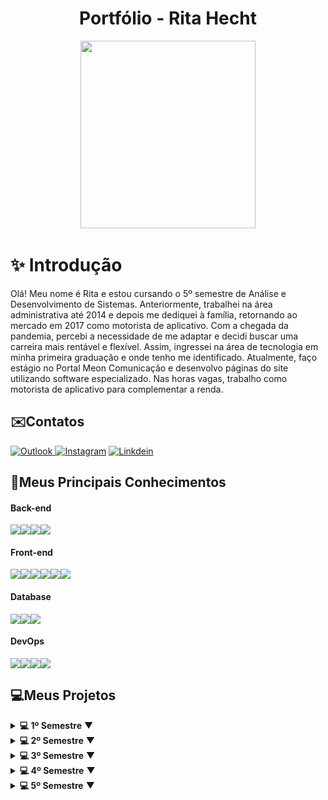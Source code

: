 <h1 align="center">Portfólio - Rita Hecht</h1>
<div align="center"><img src="https://github.com/ritahecht/Portifolio-RitaHecht/assets/89950512/a1ba4a33-4d6c-474e-a880-093442067f41" width="280" height="300"/></div>

# ✨ Introdução

Olá! Meu nome é Rita e estou cursando o 5º semestre de Análise e Desenvolvimento de Sistemas. Anteriormente, trabalhei na área administrativa até 2014 e depois me dediquei à família, retornando ao mercado em 2017 como motorista de aplicativo. Com a chegada da pandemia, percebi a necessidade de me adaptar e decidi buscar uma carreira mais rentável e flexível. Assim, ingressei na área de tecnologia em minha primeira graduação e onde tenho me identificado. Atualmente, faço estágio no Portal Meon Comunicação e desenvolvo páginas do site utilizando software especializado. Nas horas vagas, trabalho como motorista de aplicativo para complementar a renda.


## ✉️Contatos

<a href = "mailto:rita.hecht@outlook.com">![Outlook](https://img.shields.io/badge/Microsoft_Outlook-0078D4?style=for-the-badge&logo=microsoft-outlook&logoColor=white)
[![Instagram](https://img.shields.io/badge/Instagram-E4405F?style=for-the-badge&logo=instagram&logoColor=white)](https://www.instagram.com/rita_hecht/)
[![Linkdein](https://img.shields.io/badge/LinkedIn-0077B5?style=for-the-badge&logo=linkedin&logoColor=white)]()


<h2 align="left">📑Meus Principais Conhecimentos</h3>
<h4 align="left">Back-end</h4>
<div style="display: flex; align-items: center;">
    <img src="https://img.shields.io/badge/Node%20js-339933?style=for-the-badge&logo=nodedotjs&logoColor=white">
    <img src="https://img.shields.io/badge/Python-FFD43B?style=for-the-badge&logo=python&logoColor=blue">
    <img src="https://img.shields.io/badge/TypeScript-007ACC?style=for-the-badge&logo=typescript&logoColor=white">
    <img src="https://img.shields.io/badge/Java-007396?style=for-the-badge&logo=java&logoColor=white">
</div>

<h4 align="left">Front-end</h4>  
<div style="display: flex; align-items: center;">
 <img src="https://img.shields.io/badge/HTML5-E34F26?style=for-the-badge&logo=html5&logoColor=white" target="_blank">
 <img src="https://img.shields.io/badge/CSS3-1572B6?style=for-the-badge&logo=css3&logoColor=white" target="_blank">
 <img src="https://img.shields.io/badge/JavaScript-323330?style=for-the-badge&logo=javascript&logoColor=F7DF1E" target="_blank">
 <img src="https://img.shields.io/badge/Bootstrap-563D7C?style=for-the-badge&logo=bootstrap&logoColor=white" target="_blank">
 <img src="https://img.shields.io/badge/React-20232A?style=for-the-badge&logo=react&logoColor=61DAFB" target="_blank">
 <img src="https://img.shields.io/badge/React_Native-20232A?style=for-the-badge&logo=react&logoColor=61DAFB" target="_blank">  
</div>

<h4 align="left">Database</h4> 
<div style="display: flex; align-items: center;">
 <img src="https://img.shields.io/badge/MongoDB-4EA94B?style=for-the-badge&logo=mongodb&logoColor=white" target="_blank">
 <img src="https://img.shields.io/badge/MySQL-005C84?style=for-the-badge&logo=mysql&logoColor=white" target="_blank">
 <img src="https://img.shields.io/badge/MariaDB-003545?style=for-the-badge&logo=mariadb&logoColor=white" target="_blank">
</div>

<h4 align="left">DevOps</h4>
<div style="display: flex; align-items: center;">
 <img src="https://img.shields.io/badge/Docker-2CA5E0?style=for-the-badge&logo=docker&logoColor=white">
 <img src="https://img.shields.io/badge/GIT-E44C30?style=for-the-badge&logo=git&logoColor=white" target="_blank">
 <img src="https://img.shields.io/badge/GitHub-100000?style=for-the-badge&logo=github&logoColor=white">
 <img src="https://img.shields.io/badge/Slack-4A154B?style=for-the-badge&logo=slack&logoColor=white">
</div>

## 💻Meus Projetos

<details>
    <summary>
        <b>💻 1º Semestre</b>
        <span style="cursor: pointer;">▼</span>
    </summary>
    <p><strong>Data:</strong> Agosto/2021</p>
    <p>Empresa Parceira: <a href='https://www.linkedin.com/school/fatecjessenvidal/'>FATEC São José dos Campos - SP</a><br>

A finalidade do projeto foi automatizar a clonagem de repositórios de trabalhos de API anteriores e futuros desenvolvidos pelos alunos da FATEC. Com isso, além de conferir domínio desses repositórios à instituição por meio do GitHub, esses projetos passaram a ser armazenados e disponibilizados ao público em geral por meio de uma página web administrada unicamente por profissionais ligados à FATEC e autorizados para tanto.

Obejetivo: Desenvolver um sistema com objetivo de armazenar e gerenciar projetos do github, evitando problemas como perda ou alterações de arquivos, possibilitando autonomia e controle total para instituição.

Para alcançar esse resultado, a equipe desenvolveu um script em Python responsável por automatizar a clonagem de repositórios GitHub de projetos anteriores da FATEC. Com a raspagem das URLs desses projetos, os repositórios são clonados e exibidos em uma página web construída com HTML, CSS e JavaScript, facilitando o acesso e a visualização dessas informações.

<div>
  <img src="https://github.com/ritahecht/Portfolio-RitaHecht/assets/89950512/e0eaac60-107f-43aa-81b1-9f173a4eeb52" width="300" height="200" style="display: inline-block;">
  <img src="https://github.com/ritahecht/Portifolio-RitaHecht/assets/89950512/28755152-1540-4532-9102-87ca63731332" width="300" height="200" style="display: inline-block;">
  <img src="https://github.com/ritahecht/Portfolio-RitaHecht/assets/89950512/534788ab-fe71-449a-87ab-ec9f39980175" width="300" height="200" style="display: inline-block;">
</div>

<p align='justify'>
Github <a href='https://github.com/meta-build/FATEC-Projects'>FATEC Projects</a> </p>

<h2 align='center'> Tecnologias Utilizadas</h2>
<div>
  <span>
    <img align="center" alt="HTML5" height="30" width="40" src="https://raw.githubusercontent.com/devicons/devicon/master/icons/html5/html5-original.svg">HTML</img>
  </span>
  <span>
    <ul>
      <li>
        <b>Utilizada para a estruturação da página web.</b>  
      </li>
    </ul>
  </span>
</div>
<br>
<div>
  <span>
    <img align="center" alt="CSS3" height="30" width="40" src="https://raw.githubusercontent.com/devicons/devicon/master/icons/css3/css3-original.svg">CSS</img>
  </span>
  <span>
    <ul>
      <li>
        <b>Utilizada para a estilização da página web.</b>  
      </li>
    </ul>
  </span>
</div>
<br>
<div>
  <span>
    <img align="center" alt="Python" height="30" width="40" src="https://raw.githubusercontent.com/devicons/devicon/master/icons/python/python-original.svg">Python</img>
  </span>
  <span>
    <ul>
      <li>
        <b>Utilizada para a construção de gráficos e hospedagem utilizando Flask.</b>  
      </li>
    </ul>
  </span>
</div>

<h2 align='center'> Contribuições Pessoais</h2>

Neste projeto contribui com a parte de front-end, onde minha atuação girou em torno da parte visual das páginas, apoiando desde a prototipagem até a estruturação, com suas respectivas estilizações. Além de contribuir para o levantamento de requisitos necessários para a validações das entregas, bem como para documentação. 

Inicialmente tivemos dificuldades de comunicacao clara e para entender quais eram os requisitos a serem cumpridos dentro dos prazo pre definidos em relação às entregas. A adaptção a equipe, tecnologia e prazos foram meus principais desafios.

<h2>Hard Skills</h2>

1.	Programação em Python: Sei fazer com ajuda;
2.	Desenvolvimento Web (HTML/CSS): Sei fazer com auxílio de consultas;
3.	Controle de Versão (Git/GitHub): Sei fazer com autonomia;
4.	Organização de Dados: Sei fazer com autonomia;
5.	Criação de Protótipos Navegáveis com Figma: Sei fazer com autonomia;
6.	Conceitos iniciais de arquitetura de software: Sei fazer com ajuda;
7.	Conceitos aplicados de UX Designer: Sei fazer com ajuda.

<h2>Soft Skills</h2>
<p>
•	Trabalho em equipe – Equipe muito comunicativa e empenhada. Tentei interagir o máximo possível, colaborando e sendo pro-ativa, e identificando quais falhas de comunicação precisavamos melhorar para que a equipe pudesse desenvolver e compartilhar as experiências.</p><br>
<p>
•	Resolução de Problemas – Todas as fases do projeto tivemos que lidar com dificuldades técnicas e comportamentais, desenvolvendo habilidades sólidas de resolução, principalmente para identificar erros e otimizar processos. Para lidar com as demandas pessoais de cada um e para alinhar as dificuldades de cada integrante sem comprometer a qualidade da tomada de decisões e do desenvolvimento do projeto.</p><br>
<p>
•	Gerenciamento de Tempo – Precisamos nos organizar para lidar com várias tarefas, desde a criação até a entrega final, principalmente para definir prioridades e cumprir prazos previamente determinados.</p>
</p>
</details>


<details>
    <summary>
        <b>💻 2º Semestre</b>
        <span style="cursor: pointer;">▼</span>
    </summary>
    <p><strong>Data:</strong> Janeiro/2022</p>
    <p>Empresa Parceira: <a href='https://www.linkedin.com/company/pro4tech/'>Pro4Tech</a><br>

O propósito do projeto foi desenvolver um sistema de mensagens para centralizar a comunicação entre a empresa e seus clientes. A necessidade da empresa parceira de sistematizar e organizar as informações recebidas de clientes, essenciais para a eficácia dos serviços oferecidos.

O sistema possui o objetivo de melhorar a comunicação entre funcionário e cliente, além de apresentar uma interface que facilite a organização dos projetos e o andamento de suas atividades.

A solução foi elaborada utilizando Java para ambiente desktop, com o suporte de um banco de dados relacional desenvolvido em MySQL. Essa plataforma permite à empresa a comunicação direta e agrupada com clientes, facilitando o acesso e a gestão do histórico de comunicações e a produção de relatórios detalhados sobre essas interações.

<div>
  <img src="https://github.com/ritahecht/Portfolio-RitaHecht/assets/89950512/6a413e15-a422-4d85-bf72-3f0c6dc07b08" width="300" height="200" style="display: inline-block;">
  <img src="https://github.com/ritahecht/Portfolio-RitaHecht/assets/89950512/fe543aa0-c7a2-49c2-be25-9ebac1ec6b08" width="300" height="200" style="display: inline-block;">
  <img src="https://github.com/ritahecht/Portfolio-RitaHecht/assets/89950512/5080ecab-a4a3-46fd-a5a4-c7a85fadc878" width="300" height="200" style="display: inline-block;">
</div>


<p align='justify'>
Github <a href='https://github.com/meta-build/Pro4System'>Pro4Tech</a> </p>

<h2 align='center'> Tecnologias Utilizadas</h2>
<div>
  <span>
    <img align="center" alt="java" height="30" width="40" src="https://raw.githubusercontent.com/devicons/devicon/1119b9f84c0290e0f0b38982099a2bd027a48bf1/icons/java/java-original-wordmark.svg">JAVA</img>
  </span>
  <span>
    <ul>
      <li>
        <b>Utilizada para construir tanto o visual quanto a lógica por trás do funcionamento da aplicação desenvolvida.</b>  
      </li>
    </ul>
  </span>
</div>
<br>
<div>
  <span>
    <img align="center" alt="mysql" height="30" width="40" src="https://raw.githubusercontent.com/devicons/devicon/1119b9f84c0290e0f0b38982099a2bd027a48bf1/icons/mysql/mysql-original-wordmark.svg">MYSQL</img>
  </span>
  <span>
    <ul>
      <li>
        <b>Utilizada para armazenamento de dados.</b>  
      </li>
    </ul>
  </span>
</div>
<br>

<h2 align='center'> Contribuições Pessoais</h2>

Neste projeto tive a oportunidade de ser Product Owner, defini uma visão geral do produto, orientando o desenvolvimento e alinhando diretamente com cliente, para garantir todos seus requisitos. Exercendo comunicação eficaz entre o cliente e equipe de desenvolvimento.

Mantive e priorizei o backlog do produto e dos itens. Nas sprints, minha atuação foi focada na criação do backlog e das User Stories, validação dos requisitos e entrega de valor. Documentação e auxílio no desenvolvimento, devido a dificuldades encontradas durante o desenvolvimento e quase estourando prazo nas entregas.


<h2>Hard Skills</h2>

1.	Programação em Java: Sei fazer com ajuda;
2.	Modelagem de dados: Sei fazer com ajuda;
3.	Controle de Versão (Git/GitHub): Sei fazer com autonomia;
4.	Organização de Dados: Sei fazer com ajuda;
5.	Manuseio de banco de dados SQL: Sei fazer com auxílio de consultas;

<h2>Soft Skills</h2>
<p>
•	Comunicação – A comunicação clara e atenção nos requisitos, foram umas das principais atividades exercida. A ponte que tive que realizar ente cliente e equipe desenvolvedora foi um dos pilares mais importantes, para uma entrega que agregasse e atendesse o cliente e cumprisse os prazos. Na entrega decidimos implementar com chat de mensagens privado, onde seria um requisito de baixa prioridade, mas que agregaria valor ao projeto.</p><br>
<p>
•	Resolução de Problemas – Ao longo das sprints tive problemas com prazos, como exemplo na primeira sprint ocorreu de anteciparmos o desenvolvimento, porém na entrega seguimos uma linha de entrega da sprint em cima do prazo limite. Isso nos prejudicou na apresentação e nos requisitos acabamos que nao entregamos todas as telas , informadas ao cliente. Porém conseguimos entregar as telas de login e parceiros ja com backend dorando em todas as telas.<br>
<p>
•	Gerenciamento de Tempo – Este foi nosso maior desafio de escolher requisitos que primeiramente nos parecia simples, porém demandaram muito mais tempo excedendo a linha do ideal. Neste momento nas últimas horas de entrega solicitei a toda equipe que concentrasse neste requisito para que terminasse no prazo e pudéssemos entregar. Com esta força tarefa e empenho de todos apesar de uma linha nada ideal, conseguimos entregar no prazo. E o requisito de mensagens privadas agreagaram muito mais valor a entrega.</p></p>
</details>




<details>
    <summary>
        <b>💻 3º Semestre</b>
        <span style="cursor: pointer;">▼</span>
    </summary>
    <p><strong>Data:</strong> Agosto/2022</p>
    <p>Empresa Parceira: <a href='https://www.linkedin.com/company/trackcash/'>TrackCash</a><br>

O projeto proposto era desenvolver um software capaz de autorizar o acesso às informações de vendas dos clientes da empresa parceira TrackCash como API’s e planilhas de forma automatizada com intuito de otimizar o processo de reconciliação financeira.

<div>
  <img src="https://github.com/ritahecht/Portfolio-RitaHecht/assets/89950512/86f64300-6135-45ce-bcd4-bcb719ac23d6" width="300" height="200" style="display: inline-block;">
  <img src="https://github.com/ritahecht/Portfolio-RitaHecht/assets/89950512/de8bd18c-2bc7-49e8-a285-72d265807dc1" width="300" height="200" style="display: inline-block;">
  <img src="https://github.com/ritahecht/Portfolio-RitaHecht/assets/89950512/cda9865c-662b-47b1-82a5-f362984e41c3" width="300" height="200" style="display: inline-block;">
</div>

<p align='justify'>
Github <a href='https://github.com/TechForce-ADS/TrackCash'>TrackCash</a> </p>

<h2 align='center'> Tecnologias Utilizadas</h2>
<div>
  <span>
    <img align="center" alt="java" height="30" width="40" src="https://raw.githubusercontent.com/devicons/devicon/1119b9f84c0290e0f0b38982099a2bd027a48bf1/icons/java/java-original-wordmark.svg">JAVA</img>
  </span>
  <span>
    <ul>
      <li>
        <b>Utilizada para construir tanto o visual quanto a lógica por trás do funcionamento da aplicação desenvolvida.</b>  
      </li>
    </ul>
  </span>
</div>
<br>
<div>
  <span>
    <img align="center" alt="mysql" height="30" width="40" src="https://raw.githubusercontent.com/devicons/devicon/1119b9f84c0290e0f0b38982099a2bd027a48bf1/icons/mysql/mysql-original-wordmark.svg">MYSQL</img>
  </span>
  <span>
    <ul>
      <li>
        <b>Utilizada para armazenamento de dados.</b>  
      </li>
    </ul>
  </span>
</div>
<br>

<h2 align='center'> Contribuições Pessoais</h2>

Nesta API, tive a oportunidade me aprofundar na área de front-end. O que ampliou significativamente meu repertório. Ainda com dificuldade em entender a organização e desenvolvimento da equipe, fiz um CRUD que nao foi utilizado no projeto, porém me proporcionou uma visão mais ampla e agregou muito mais conhecimento. Além poder apoiar em alguns ajustes e acompanhar algumas integrações entre o front-end e o back-end, entendendo melhor como tornar as telas funcionais.


<h2>Hard Skills</h2>

1.	Programação em Java: Sei fazer com autonomia;
2.	Modelagem de dados: Sei fazer com ajuda;
3.	Controle de Versão (Git/GitHub): Sei fazer com autonomia;
4.	Organização de Dados: Sei fazer com ajuda;
5.	Manuseio de banco de dados SQL: Sei fazer com auxílio de consultas;



<h2>Soft Skills</h2>
<p>
•	Comunicação – Devido a mudança de equipe tive muitos problemas com comunicação, a falta de profissionalismo de alguns membros da equipe me fizeram não compartilha dificuldades em entender o código e com isso criar discussões.</p><br>
<p>
•	Resolução de Problemas – Após muita dificuldade na comunicação consegui expor meu ponto de vista e definir plano estratégico para fazer minhas entregas com valor e cumprindo prazos. Com isso pude contribuir com mais autonomia e aprimorar minha habilidade. Além de ouvir ativamente e comprrender diversas ideias diferentes. <br>
<p>
•	Gerenciamento de Tempo – Por estar mais envolvida com o desenvolvimento, pude contribuir com novas ideias e trabalhar a possibilidade de abordar problemas de maneira inovadora. Porém isso me trouxe muita dificuldade em manter prazos e mostrar resultados.</p>
</p>
</details>

<details>
    <summary>
        <b>💻 4º Semestre</b>
        <span style="cursor: pointer;">▼</span>
    </summary>
    <p><strong>Data:</strong> Janeiro/2023</p>
    <p>Empresa Parceira: <a href='https://www.linkedin.com/company/visiona-tecnologia-espacial-s-a-/'>Visona</a><br>

Neste projeto o cliente parceiro Visiona Tecnologia Espacial, procurava um sistema de gerenciamento de usuários, assim como um serviço de autenticação/autorização. 
Um sistema de Gerenciamento de Usuário, com tecnologia de micro serviços. Uma interface permitindo que os usuários, sejam criados, visualizados, editados e removidos.


<div>
  <img src="https://github.com/ritahecht/Portfolio-RitaHecht/assets/89950512/788e824c-f161-488d-a278-d4be8cfe9170" width="300" height="200" style="display: inline-block;">
  <img src="https://github.com/ritahecht/Portfolio-RitaHecht/assets/89950512/566ba979-188f-47aa-93af-f9c2ac64ef6a" width="300" height="200" style="display: inline-block;">
  <img src="https://github.com/ritahecht/Portfolio-RitaHecht/assets/89950512/1f2af395-c9b7-44c3-9a69-643b41bb58c9" width="300" height="200" style="display: inline-block;">
</div>

<p align='justify'>
Github <a href='https://github.com/4DeskGroup/API-2023.1'>Visiona</a> </p>

<h2 align='center'> Tecnologias Utilizadas</h2>
<div>
  <span>
    <img align="center" alt="react" height="30" width="40" src="https://cdn.jsdelivr.net/gh/devicons/devicon/icons/react/react-original.svg">React</img>
  </span>
  <span>
    <ul>
      <li>
        <b>Uma biblioteca front-end que foi utilizada para criação das interfaces de usuário.</b>  
      </li>
    </ul>
  </span>
</div>
<br>
<div>
  <span>
    <img align="center" alt="javascript" height="30" width="40" src="https://cdn.jsdelivr.net/gh/devicons/devicon/icons/javascript/javascript-original.svg">JavaScript</img>
  </span>
  <span>
    <ul>
      <li>
        <b>A partir dela, foi possível criar conteúdo com atualização dinâmica, múltimídias, imagens animadas, entre outros. </b>  
      </li>
    </ul>
  </span>
</div>
<div>
  <span>
    <img align="center" alt="type" height="30" width="40" src="https://cdn.jsdelivr.net/gh/devicons/devicon/icons/typescript/typescript-original.svg">TypeScript</img>
  </span>
  <span>
    <ul>
      <li>
        <b>Utilizada linguagem de programação que adiciona recursos avançados ao JavaScript, como a tipagem estática e interfaces. Com ela, fica mais fácil detectar e prevenir erros durante a fase de desenvolvimento.</b>  
      </li>
    </ul>
  </span>
</div>
<div>
  <span>
    <img align="center" alt="NodeJS" height="30" width="40" src="https://cdn.jsdelivr.net/gh/devicons/devicon/icons/nodejs/nodejs-original.svg">Node.JS</img>
  </span>
  <span>
    <ul>
      <li>
        <b>Utilizado para desenvolver o Back-end da aplicação.</b>  
      </li>
    </ul>
  </span>
</div>
<div>
<div>
  <span>
    <img align="center" alt="bootstrap" height="30" width="40" src="https://cdn.jsdelivr.net/gh/devicons/devicon/icons/bootstrap/bootstrap-original.svg">Bootstrap</img>
  </span>
  <span>
    <ul>
      <li>
        <b>Utilizado para desenvolvimento de componentes de interface e front-end em aplicações web. Foi aplicado para melhorar a experiência do usuário e tornar a aplicação mais amigável e responsiva.</b>  
      </li>
    </ul>
  </span>
</div>
<div>
  <span>
    <img align="center" alt="postgree" height="40" width="40" src="https://github.com/ritahecht/ritahecht/assets/89950512/b8c3c9a2-d210-4aa5-a007-df595b037727">PostgreSQL</img>
  </span>
  <span>
    <ul>
      <li>
        <b>Utilizado para registrar, armazenar e tratar todos os dados necessários para o bom funcionamento da aplicação.</b>  
      </li>
    </ul>
  </span>
</div>
<div>
  <span>
    <img align="center" alt="figma" height="40" width="40" src="https://cdn.jsdelivr.net/gh/devicons/devicon/icons/figma/figma-original.svg">Figma</img>
  </span>
  <span>
    <ul>
      <li>
        <b>Utilizado para Prototipagem do projeto</b>  
      </li>
    </ul>
  </span>
</div>
<br>

<h2 align='center'> Contribuições Pessoais</h2>

Durante as sprints, trabalhei na implementação das interfaces de usuário, utilizando tecnologias para criar layouts responsivos e interativos. Realizei integrações com o backend para garantir que as telas funcionassem corretamente, consumindo e exibindo os dados fornecidos pelas APIs. Além disso, otimizei o desempenho das páginas, garantindo uma experiência de usuário fluida e rápida. Ao longo do processo, também participei de testes de usabilidade e resolução de bugs para garantir a qualidade do produto final.


<h2>Hard Skills</h2>

1.	Programação em TypeScript: Sei fazer com ajuda;
2.	Desenvolvimeto Web em ReactJS: Sei fazer com ajuda;
3.	Desenvolvimento back-end com NodeJS: Sei fazer com ajuda;
4.	Gerenciamento de Banco de Dados SQL Sei fazer com auxílio de consultas;
6.	Criação de Protótipos Navegáveis com Figma: Sei fazer com autonomia;
7. Conceitos iniciais de arquitetura de software: Sei fazer com ajuda;



<h2>Soft Skills</h2>
<p>
•	Organização e Planejamento – Desenvolver e garantir que os métodos funcionem corretamente, além de testá-los e corrigir falhas, necessitou de uma habilidade significativa de resolução de problemas. Assim, tive que identificar e abordar questões técnicas e funcionais, demonstrando a capacidade de analisar problemas complexos e encontrar soluções eficazes.</p><br>
<p>
•	Resolução de Problemas – No projeto, assumi o compromisso de compartilhar responsabilidades e contribuir ativamente para alcançar objetivos compartilhados, mesmo tendo dificuldades técnicas. Assim, a equipe conseguiu dividir as tarefas de acordo com as habilidades e facilidades individuais. <br>
<p>
•	Gerenciamento de Tempo – No projeto, melhorei a capacidade de gerenciar tarefas de forma eficiente priorizando prazos, pois para cada sprint era necessário cumprir com as tarefas estabelecidas no backlog do produto, assim desenvolvi de acordo com o tempo limite..</p>
</p>
</details>

<details>
    <summary>
        <b>💻 5º Semestre</b>
        <span style="cursor: pointer;">▼</span>
    </summary>
    <p><strong>Data:</strong> Janeiro/2024</p>
    <p>Empresa Parceira: <a href='https://www.linkedin.com/company/oracle/'>oracle</a><br>

Neste projeto o cliente parceiro Oracle, propos  desenvolvimento de um aplicativo mobile, um sistema de gestão de parceiros para a Oracle. Este sistema será responsável por cadastrar novos parceiros, gerenciar atualizações de informações, acompanhar o desenvolvimento de conhecimento dos parceiros e fornecer relatórios relevantes – em plataforma mobile.


<div>
  <img src="https://github.com/ritahecht/Portfolio-RitaHecht/assets/89950512/0ce7895f-eeea-4fc7-bb2c-a812adbaffb1" width="300" height="200" style="display: inline-block;">
  <img src="https://github.com/ritahecht/Portfolio-RitaHecht/assets/89950512/6c9e9b8a-2379-449b-9c15-66b37a972f9e" width="300" height="200" style="display: inline-block;">
  <img src="https://github.com/ritahecht/Portfolio-RitaHecht/assets/89950512/25c24f2c-ebb4-4c0a-9574-c6d5fcb8f3bf" width="300" height="200" style="display: inline-block;">
</div>

<p align='justify'>
Github <a href='https://github.com/atomofatec/API-ORACLE/tree/main'>Oracle</a> </p>

<h2 align='center'> Tecnologias Utilizadas</h2>
<div>
  <span>
    <img align="center" alt="react" height="30" width="40" src="https://cdn.jsdelivr.net/gh/devicons/devicon/icons/react/react-original.svg">React Native</img>
  </span>
  <span>
    <ul>
      <li>
        <b>Uma biblioteca front-end que foi utilizada para criação das interfaces direcinada para mobile.</b>  
      </li>
    </ul>
  </span>
</div>
<br>
<div>
  <span>
    <img align="center" alt="javascript" height="30" width="40" src="https://cdn.jsdelivr.net/gh/devicons/devicon/icons/javascript/javascript-original.svg">JavaScript</img>
  </span>
  <span>
    <ul>
      <li>
        <b>A partir dela, foi possível criar conteúdo com atualização dinâmica, múltimídias, imagens animadas, entre outros. </b>  
      </li>
    </ul>
  </span>
</div>

<div>
  <span>
    <img align="center" alt="postgree" height="40" width="40" src="https://github.com/ritahecht/ritahecht/assets/89950512/b8c3c9a2-d210-4aa5-a007-df595b037727">PostgreSQL</img>
  </span>
  <span>
    <ul>
      <li>
        <b>Utilizado para registrar, armazenar e tratar todos os dados necessários para o bom funcionamento da aplicação.</b>  
      </li>
    </ul>
  </span>
</div>
<div style="display: flex; align-items: center;">
  <img align="center" alt="NetBeans" height="40" width="35" src="https://cdn.jsdelivr.net/gh/devicons/devicon@latest/icons/mongodb/mongodb-original.svg">
  <span>MongoDB</span>
</div>
<div>
  <ul>
    <li><b>Utilizado para armazenamento e gerenciamento dos dados.</b></li>
  </ul>
</div>
<br>

<h2 align='center'> Contribuições Pessoais</h2>

Durante as sprints, contribui na parte de front-end desenvolvendo com uma ferramenta nova responsiva, React Native. Realizei o desenvolvimento, ajustes e testes de adaptação de luminosidade das telas. Efetuei as integrações entre o front-end e o back-end das telas em que estive diretamente envolvida (detalhes de ativos, perfil do usuário, ferramentas de administrador e telas de edição). Essas atividades me permitiram entender na prática como é possível tornar as telas funcionais.
Essa experiência me permitiu muita troca com mais componentes e muito aprendizado em termos de desenvolvimento de sistemas. Nesse projeto também tive a oportunidade de ter o primeiro contato com o desenvolvimento mobile e ferramentas como Android Studio, Expo e React Native.

<h2>Hard Skills</h2>

1.	Desenvolvimento Mobile em React Native: Sei fazer com ajuda;
2.	Uso de tags HTML: Sei fazer com autonomia;
3.	Aplicação de recursos CSS: Sei fazer com auxílio de consultas;
4.	Desenvolvimento back-end com NodeJS: Sei fazer com ajuda;
6.	Controle de Versão (Git/GitHub): Sei fazer com autonomia;
7. Gerenciamento de Banco de Dados SQL (PostgreSQL): Sei fazer com auxílio de consultas;
8. Gerenciamento de Banco de Dados NoSQL (MongoDB): Sei fazer com ajuda;
9. Criação de Protótipos Navegáveis (Figma): Sei fazer com autonomia;
10. Conceitos de arquitetura de software: Sei fazer com ajuda;



<h2>Soft Skills</h2>
<p>
•	Organização e Planejamento – Pela primeira vez assumi uma atividade de conecção front-end e back-end. Consegui entregar a estrutura dos controllers, especificamente na tela de edição parceiro, administrador e nas tela cadastro parceiro/administrador.</p><br>
<p>
•	Equipe – Ao longo das sprints, encontrei bastante espaço para colaborar com os demais membros do grupo, compartilhar responsabilidades e contribuir para objetivos comuns. Um dos pontos mais importantes, foram as informações claras sobre as tarefas. <br>
<p>
•	Gerenciamento de Tempo – No projeto, tive muita autonomia no desenvolvimento. Isso me deixou confortável em desenvolver em tempo necessário para aprender com mais atenção todo o sistema criado.</p>
</p>
</details>

